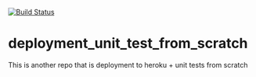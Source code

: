 [![Build Status](https://travis-ci.org/tarekul/deployment_unit_test_from_scratch.svg?branch=master)](https://travis-ci.org/tarekul/deployment_unit_test_from_scratch)
# deployment_unit_test_from_scratch
This is another repo that is deployment to heroku + unit tests from scratch

